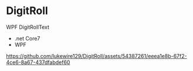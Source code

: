 # DigitRoll
 WPF DigitRollText

- .net Core7
- WPF



https://github.com/lukewire129/DigitRoll/assets/54387261/eeea1e8b-67f2-4ce6-8a67-437dfabdef60

